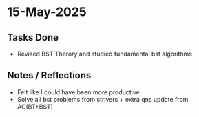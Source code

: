 # 15-May-2025

## Tasks Done
- Revised BST Therory and studied fundamental bst algorithms

## Notes / Reflections
- Felt like I could have been more productive
- Solve all bst problems from strivers + extra qns update from AC(BT+BST)

